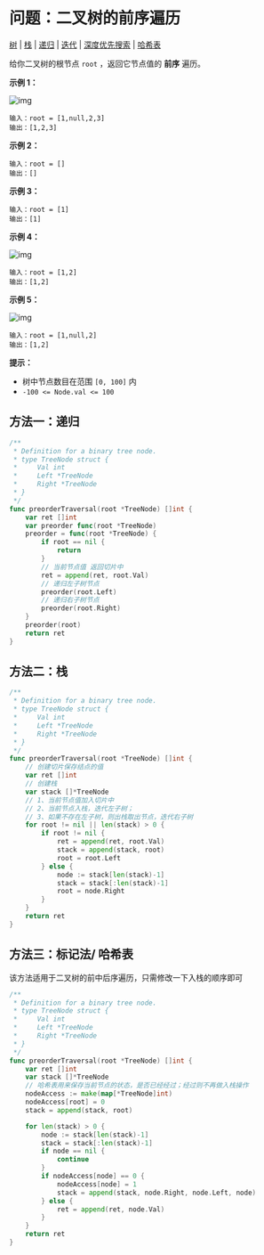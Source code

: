 # 问题：二叉树的前序遍历

[树](/classify/algorithm/基础数据结构-树) | [栈](/classify/algorithm/基础数据结构-栈) | [递归](/classify/algorithm/算法-递归) |  [迭代](/classify/algorithm/算法-迭代) | [深度优先搜索](/classify/algorithm/算法-深度优先搜索) | [哈希表](/classify/algorithm/基础数据结构-哈希表)

给你二叉树的根节点 `root` ，返回它节点值的 **前序** 遍历。

 **示例 1：**

![img](https://assets.leetcode.com/uploads/2020/09/15/inorder_1.jpg)

```
输入：root = [1,null,2,3]
输出：[1,2,3]
```

**示例 2：**

```
输入：root = []
输出：[]
```

**示例 3：**

```
输入：root = [1]
输出：[1]
```

**示例 4：**

![img](https://assets.leetcode.com/uploads/2020/09/15/inorder_5.jpg)

```
输入：root = [1,2]
输出：[1,2]
```

**示例 5：**

![img](https://assets.leetcode.com/uploads/2020/09/15/inorder_4.jpg)

```
输入：root = [1,null,2]
输出：[1,2]
```

 

**提示：**

- 树中节点数目在范围 `[0, 100]` 内
- `-100 <= Node.val <= 100`

## 方法一：递归

```go
/**
 * Definition for a binary tree node.
 * type TreeNode struct {
 *     Val int
 *     Left *TreeNode
 *     Right *TreeNode
 * }
 */
func preorderTraversal(root *TreeNode) []int {
    var ret []int
    var preorder func(root *TreeNode)
    preorder = func(root *TreeNode) {
        if root == nil {
            return 
        }
        // 当前节点值 返回切片中
        ret = append(ret, root.Val)
        // 递归左子树节点
        preorder(root.Left)
        // 递归右子树节点
        preorder(root.Right)
    }
    preorder(root)
    return ret
}
```

## 方法二：栈

```go
/**
 * Definition for a binary tree node.
 * type TreeNode struct {
 *     Val int
 *     Left *TreeNode
 *     Right *TreeNode
 * }
 */
func preorderTraversal(root *TreeNode) []int {
    // 创建切片保存结点的值
    var ret []int
    // 创建栈
    var stack []*TreeNode
    // 1、当前节点值加入切片中
    // 2、当前节点入栈，迭代左子树；
    // 3、如果不存在左子树，则出栈取出节点，迭代右子树
    for root != nil || len(stack) > 0 {
        if root != nil {
            ret = append(ret, root.Val)
            stack = append(stack, root)
            root = root.Left
        } else {
            node := stack[len(stack)-1]
            stack = stack[:len(stack)-1]
            root = node.Right
        }
    }   
    return ret
}
```

## 方法三：标记法/ 哈希表

该方法适用于二叉树的前中后序遍历，只需修改一下入栈的顺序即可

```go
/**
 * Definition for a binary tree node.
 * type TreeNode struct {
 *     Val int
 *     Left *TreeNode
 *     Right *TreeNode
 * }
 */
func preorderTraversal(root *TreeNode) []int {
    var ret []int
    var stack []*TreeNode
	// 哈希表用来保存当前节点的状态，是否已经经过；经过则不再做入栈操作
    nodeAccess := make(map[*TreeNode]int)
    nodeAccess[root] = 0
    stack = append(stack, root)

    for len(stack) > 0 {
        node := stack[len(stack)-1]
        stack = stack[:len(stack)-1]
        if node == nil {
            continue
        }
        if nodeAccess[node] == 0 {
            nodeAccess[node] = 1
            stack = append(stack, node.Right, node.Left, node)
        } else {
            ret = append(ret, node.Val)
        }
    } 
    return ret
}
```
